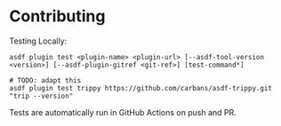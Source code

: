 # Contributing

Testing Locally:

```shell
asdf plugin test <plugin-name> <plugin-url> [--asdf-tool-version <version>] [--asdf-plugin-gitref <git-ref>] [test-command*]

# TODO: adapt this
asdf plugin test trippy https://github.com/carbans/asdf-trippy.git "trip --version"
```

Tests are automatically run in GitHub Actions on push and PR.
